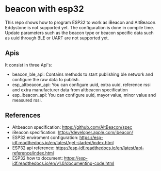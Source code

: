 # beacon with esp32
This repo shows how to program ESP32 to work as iBeacon and AltBeacon. Eddystone is not supported yet.
The configuration is done in compile time. Update parameters such as the beacon type or beacon specific data such as uuid through
BLE or UART are not supported yet.

## Apis
It consist in three Api's:
* beacon_ble_api:
Contains methods to start publishing ble network and configure the raw data to publish.
* esp_altbeacon_api:
You can configure uuid, extra uuid, reference rssi and extra manufacturer data from altbeacon specification 
*  esp_ibeacon_api:
You can configure uuid, mayor value, minor value and measured rssi.

## References
* Altbeacon specification: https://github.com/AltBeacon/spec
* iBeacon specification: https://developer.apple.com/ibeacon/
* ESP32 enviroment configuration: https://esp-idf.readthedocs.io/en/latest/get-started/index.html
* ESP32 api reference: https://esp-idf.readthedocs.io/en/latest/api-reference/index.html
* ESP32 how to document: https://esp-idf.readthedocs.io/en/v1.0/documenting-code.html
